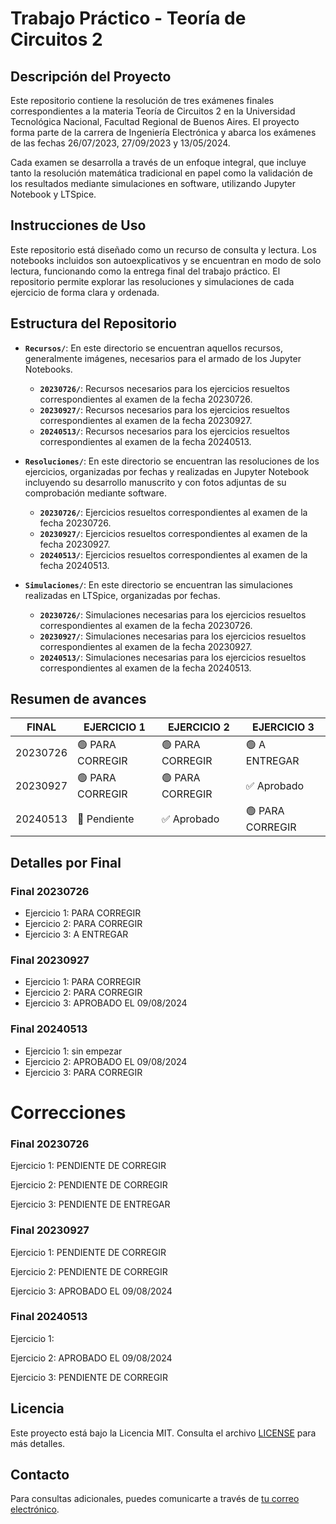 # Trabajo Práctico - Teoría de Circuitos 2
## Descripción del Proyecto
Este repositorio contiene la resolución de tres exámenes finales correspondientes a la materia Teoría de Circuitos 2 en la Universidad Tecnológica Nacional, Facultad Regional de Buenos Aires. El proyecto forma parte de la carrera de Ingeniería Electrónica y abarca los exámenes de las fechas 26/07/2023, 27/09/2023 y 13/05/2024.

Cada examen se desarrolla a través de un enfoque integral, que incluye tanto la resolución matemática tradicional en papel como la validación de los resultados mediante simulaciones en software, utilizando Jupyter Notebook y LTSpice.

## Instrucciones de Uso
Este repositorio está diseñado como un recurso de consulta y lectura. Los notebooks incluidos son autoexplicativos y se encuentran en modo de solo lectura, funcionando como la entrega final del trabajo práctico. El repositorio permite explorar las resoluciones y simulaciones de cada ejercicio de forma clara y ordenada.

## Estructura del Repositorio

- **`Recursos/`**: En este directorio se encuentran aquellos recursos, generalmente imágenes, necesarios para el armado de los Jupyter Notebooks.
  - **`20230726/`**: Recursos necesarios para los ejercicios resueltos correspondientes al examen de la fecha 20230726.
  - **`20230927/`**: Recursos necesarios para los ejercicios resueltos correspondientes al examen de la fecha 20230927.
  - **`20240513/`**: Recursos necesarios para los ejercicios resueltos correspondientes al examen de la fecha 20240513.

- **`Resoluciones/`**: En este directorio se encuentran las resoluciones de los ejercicios, organizadas por fechas y realizadas en Jupyter Notebook incluyendo su desarrollo manuscrito y con fotos adjuntas de su comprobación mediante software.
  - **`20230726/`**: Ejercicios resueltos correspondientes al examen de la fecha 20230726.
  - **`20230927/`**: Ejercicios resueltos correspondientes al examen de la fecha 20230927.
  - **`20240513/`**: Ejercicios resueltos correspondientes al examen de la fecha 20240513.

- **`Simulaciones/`**: En este directorio se encuentran las simulaciones realizadas en LTSpice, organizadas por fechas.
  - **`20230726/`**: Simulaciones necesarias para los ejercicios resueltos correspondientes al examen de la fecha 20230726.
  - **`20230927/`**: Simulaciones necesarias para los ejercicios resueltos correspondientes al examen de la fecha 20230927.
  - **`20240513/`**: Simulaciones necesarias para los ejercicios resueltos correspondientes al examen de la fecha 20240513.

## Resumen de avances

| FINAL    | EJERCICIO 1  | EJERCICIO 2  | EJERCICIO 3  |
|----------|---------------|--------------|--------------|
| 20230726 | 🟢 PARA CORREGIR | 🟢 PARA CORREGIR | 🟢 A ENTREGAR |
| 20230927 | 🟢 PARA CORREGIR | 🟢 PARA CORREGIR | ✅ Aprobado  |
| 20240513 | 🔴 Pendiente  | ✅ Aprobado   | 🟢 PARA CORREGIR |

## Detalles por Final

### Final 20230726
* Ejercicio 1: PARA CORREGIR
* Ejercicio 2: PARA CORREGIR
* Ejercicio 3: A ENTREGAR

### Final 20230927
* Ejercicio 1: PARA CORREGIR
* Ejercicio 2: PARA CORREGIR
* Ejercicio 3: APROBADO EL 09/08/2024

### Final 20240513
* Ejercicio 1: sin empezar
* Ejercicio 2: APROBADO EL 09/08/2024
* Ejercicio 3: PARA CORREGIR

# Correcciones

### Final 20230726

Ejercicio 1: PENDIENTE DE CORREGIR

Ejercicio 2: PENDIENTE DE CORREGIR

Ejercicio 3: PENDIENTE DE ENTREGAR

### Final 20230927

Ejercicio 1: PENDIENTE DE CORREGIR

Ejercicio 2: PENDIENTE DE CORREGIR

Ejercicio 3: APROBADO EL 09/08/2024

### Final 20240513

Ejercicio 1: 

Ejercicio 2: APROBADO EL 09/08/2024

Ejercicio 3: PENDIENTE DE CORREGIR


## Licencia

Este proyecto está bajo la Licencia MIT. Consulta el archivo [LICENSE](./LICENSE) para más detalles.

## Contacto

Para consultas adicionales, puedes comunicarte a través de [tu correo electrónico](mailto:matias@matnalopez.com.ar).
